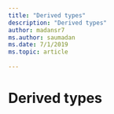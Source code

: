 ```yaml
---
title: "Derived types"
description: "Derived types"
author: madansr7
ms.author: saumadan
ms.date: 7/1/2019
ms.topic: article
 
---
```


# Derived types
